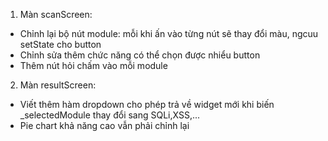 1. Màn scanScreen:
- Chỉnh lại bộ nút module: mỗi khi ấn vào từng nút sẽ thay đổi màu, ngcuu setState cho button
- Chỉnh sửa thêm chức năng có thể chọn được nhiểu button 
- Thêm nút hỏi chấm vào mỗi module 
2. Màn resultScreen:
- Viết thêm hàm dropdown cho phép trả về widget mới khi biến _selectedModule thay đổi sang SQLi,XSS,...
- Pie chart khả năng cao vẫn phải chỉnh lại 